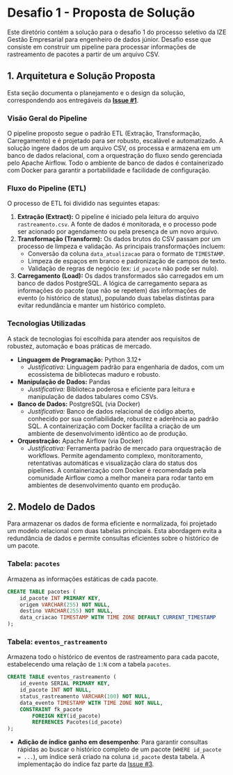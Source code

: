 # Desafio 1 - Proposta de Solução

Este diretório contém a solução para o desafio 1 do processo seletivo da IZE Gestão Empresarial para engenheiro de dados júnior. Desafio esse que consiste em construir um pipeline para processar informações de rastreamento de pacotes a partir de um arquivo CSV.

## 1. Arquitetura e Solução Proposta

Esta seção documenta o planejamento e o design da solução, correspondendo aos entregáveis da [**Issue #1**](https://github.com/gusrberto/desafio-ize/issues/1).

### Visão Geral do Pipeline

O pipeline proposto segue o padrão ETL (Extração, Transformação, Carregamento) e é projetado para ser robusto, escalável e automatizado. A solução ingere dados de um arquivo CSV, os processa e armazena em um banco de dados relacional, com a orquestração do fluxo sendo gerenciada pelo Apache Airflow. Todo o ambiente de banco de dados é containerizado com Docker para garantir a portabilidade e facilidade de configuração.

### Fluxo do Pipeline (ETL)

O processo de ETL foi dividido nas seguintes etapas:

1.  **Extração (Extract):** O pipeline é iniciado pela leitura do arquivo `rastreamento.csv`. A fonte de dados é monitorada, e o processo pode ser acionado por agendamento ou pela presença de um novo arquivo.
2.  **Transformação (Transform):** Os dados brutos do CSV passam por um processo de limpeza e validação. As principais transformações incluem:
    * Conversão da coluna `data_atualizacao` para o formato de `TIMESTAMP`.
    * Limpeza de espaços em branco e padronização de campos de texto.
    * Validação de regras de negócio (ex: `id_pacote` não pode ser nulo).
3.  **Carregamento (Load):** Os dados transformados são carregados em um banco de dados PostgreSQL. A lógica de carregamento separa as informações do pacote (que não se repetem) das informações de evento (o histórico de status), populando duas tabelas distintas para evitar redundância e manter um histórico completo.

### Tecnologias Utilizadas

A stack de tecnologias foi escolhida para atender aos requisitos de robustez, automação e boas práticas de mercado.

* **Linguagem de Programação:** Python 3.12+
    * *Justificativa:* Linguagem padrão para engenharia de dados, com um ecossistema de bibliotecas maduro e robusto.
* **Manipulação de Dados:** Pandas
    * *Justificativa:* Biblioteca poderosa e eficiente para leitura e manipulação de dados tabulares como CSVs.
* **Banco de Dados:** PostgreSQL (via Docker)
    * *Justificativa:* Banco de dados relacional de código aberto, conhecido por sua confiabilidade, robustez e aderência ao padrão SQL. A containerização com Docker facilita a criação de um ambiente de desenvolvimento idêntico ao de produção.
* **Orquestração:** Apache Airflow (via Docker)
    * *Justificativa:* Ferramenta padrão de mercado para orquestração de workflows. Permite agendamento complexo, monitoramento, retentativas automáticas e visualização clara do status dos pipelines. A containerização com Docker é recomendada pela comunidade Airflow como a melhor maneira para rodar tanto em ambientes de desenvolvimento quanto em produção.

## 2. Modelo de Dados

Para armazenar os dados de forma eficiente e normalizada, foi projetado um modelo relacional com duas tabelas principais. Esta abordagem evita a redundância de dados e permite consultas eficientes sobre o histórico de um pacote.

### Tabela: `pacotes`

Armazena as informações estáticas de cada pacote.

```sql
CREATE TABLE pacotes (
    id_pacote INT PRIMARY KEY,
    origem VARCHAR(255) NOT NULL,
    destino VARCHAR(255) NOT NULL,
    data_criacao TIMESTAMP WITH TIME ZONE DEFAULT CURRENT_TIMESTAMP
);
```

### Tabela: `eventos_rastreamento`

Armazena todo o histórico de eventos de rastreamento para cada pacote, estabelecendo uma relação de `1:N` com a tabela `pacotes`.

```sql
CREATE TABLE eventos_rastreamento (
    id_evento SERIAL PRIMARY KEY,
    id_pacote INT NOT NULL,
    status_rastreamento VARCHAR(100) NOT NULL,
    data_evento TIMESTAMP WITH TIME ZONE NOT NULL,
    CONSTRAINT fk_pacote
        FOREIGN KEY(id_pacote)
        REFERENCES Pacotes(id_pacote)
);
```

* **Adição de índice ganho em desempenho**: Para garantir consultas rápidas ao buscar o histórico completo de um pacote (`WHERE id_pacote = ...`), um índice será criado na coluna `id_pacote` desta tabela. A implementação do índice faz parte da [Issue #3](https://github.com/gusrberto/desafio-ize/issues/3).